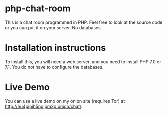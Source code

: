 # php-chat-room
This is a chat room programmed in PHP. Feel free to look at the source code or you can put it on your server. No databases.

# Installation instructions
To install this, you will need a web server, and you need to install PHP 7.0 or 7.1. You do not have to configure the databases.

# Live Demo
You can use a live demo on my onion site (requires Tor) at http://hu4pipih5ngipm2p.onion/chat/.
